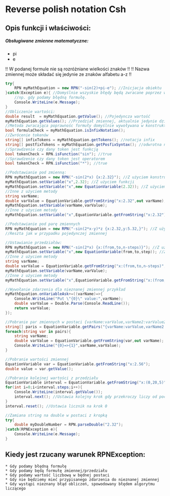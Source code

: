 # Reverse polish notation Csh

## Opis funkcji i właściwości:

##### Obsługiwane zmienne matematyczne:
* pi
* e

!! W podanej formule nie są rozróżniane wielkości znaków !!
!! Nazwa zmiennej może składać się jedynie ze znaków alfabetu a-z !!

```csharp
try{
    RPN myMathEquation = new RPN("-sin(2)+pi-e"); //Inicjacja obiektu
}catch(Exception e){ //Domyślnie wszyskie błędy będą zwracane poprzez wiadomośc w wyjątku typu RPNException
    //np. gdy podamy błędną formułę.
    Console.WriteLine(e.Message);
}
//Obliczenie wartości:
double result  = myMathEquation.getValue(); //Pojedyncza wartość
myMathEquation.getValues(); //Przedział zmiennej, aktualnie jedynie działa dla zmiennej x i wypisuje w konsoli
//Metoda zwracająca poprawnośc formuły domyślnie wywoływana w konstruktorze
bool formulaCheck = myMathEquation.isInfixNotation(); 
//Zwrócenie tokenów
string[] infixTokens = myMathEquation.getTokens(); //notacja infix
string[] postfixTokens = myMathEquation.getPosfixSyntax(); //odwrotna notacja polska
//Sprawdzenie czy dany token jest funkcją
bool tokenCheck = RPN.isFunction("sin"); //true
//Sprawdzenie czy dany token jest operatorem
bool tokenCheck = RPN.isFunction("*"); //true

//Podstawianie pod zmienną:
RPN myMathEquation = new RPN("-sin(2*x) {x:2.32}"); //Z użyciem konstruktora
myMathEquation.setVariable("x",2.32); //Z użyciem funkcji
myMathEquation.setVariable("x",new EquationVariable(2.32)); //Z użyciem metody
//Inne z użyciem metody
string varName;
double varValue = EquationVariable.getFromString("x:2.32",out varName);
myMathEquation.setVariable(varName,varValue);
//Inne z użyciem metody
myMathEquation.setVariable("x",EquationVariable.getFromString("x:2.32"));

//Podstawianie pod parę zmiennych
RPN myMathEquation = new RPN("-sin(2*x-y)*z {x:2.32,y:5.32,}"); //Z użyciem konstruktora
//Reszta jak w przypadku pojedynczej zmiennej

//Ustawianie przedziałów:
RPN myMathEquation = new RPN("-sin(2*x) {x:(from,to,n-steps)}"); //Z użyciem konstruktora
myMathEquation.setVariable("x",new EquationVariable(from,to,step)); //Z użyciem metody
//Inne z użyciem metody
string varName;
double varValue = EquationVariable.getFromString("x:(from,to,n-steps)",out varName);
myMathEquation.setVariable(varName,varValue);
//Inne z użyciem metody
myMathEquation.setVariable("x",EquationVariable.getFromString("x:(from,to,n-steps)"));

//Wywołanie zdarzenia dla nieznanej zmiennej przykład
myMathEquation.onVariableAsk+=((varName)=>{
    Console.WriteLine("Put \"{0}\" value:",varName);
    double varValue = Double.Parse(Console.ReadLine());
    return varValue;
});

//Pobranie par zmiennych w postaci {varName:varValue,varName2:varValue2...}
string[] paris = EquationVariable.getPairs("{varName:varValue,varName2:varValue2}");
foreach(string var in pairs){
    string varName;
    double varValue = EquationVariable.getFromString(var,out varName);
    Console.WriteLine("{0}=>{1}",varName,varValue);
}

//Pobranie wartości zmiennej
EquationVariable var = EquationVariable.getFromString("x:2.56");
double value = var.getValue();

//Pobranie kolejnej wartości z przedziału
EquationVariable interval = EquationVariable.getFromString("x:(0,20,5)");
for(int i=0;i<interval.steps;i++){
    Console.WriteLine(interval.getValue());
    interval.next(); //Ustawia kolejny krok gdy przekroczy liczy od początku
}
interval.reset(); //Ustawia licznik na krok 0

//Zamiana string na double w postaci z kropką
try{
    double myDoubleNumber = RPN.parseDouble("2.32");
}catch(RPNException e){
    Console.WriteLine(e.Message);
}
```

## Kiedy jest rzucany warunek RPNException:
    * Gdy podamy błędną formułę
    * Gdy podamy będą formułę zmiennej/przedziału
    * Gdy podamy wartość liczbową w będnej postaci
    * Gdy nie będziemy mieć przypisanego zdarzenia do nieznanej zmiennej
    * Gdy wystąpi nieznany błąd obliczeń, spowodowany błędem algorytmu liczącego


